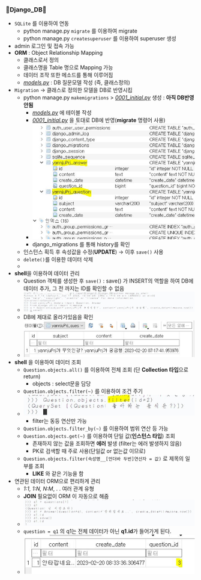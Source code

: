 ### 💫Django_DB💫
   - `SQLite` 를 이용하여 연동
     - python manage.py `migrate` 를 이용하여 migrate
     - python manage.py `createsuperuser` 를 이용하여 superuser 생성
   - admin 로그인 및 접속 가능
   - **ORM** : Object Relationship Mapping
     - 클래스로서 정의
     - 클래스명을 Table 명으로 Mapping 가능
     - 데이터 조작 또한 메소드를 통해 이루어짐
     - *[models.py](./yannjuPrj/models.py)* : DB 질문모델 작성 (즉, 클래스정의)
   - `Migration` → 클래스로 정의한 모델을 DB로 반영시킴
     - python manage.py `makemigrations` > *[0001_initial.py](./yannjuPrj/migrations/0001_initial.py)* 생성 : **아직 DB반영 안됨**
       - *[models.py](./yannjuPrj/models.py)* 에 테이블 작성
       - *[0001_initial.py](./yannjuPrj/migrations/0001_initial.py)* 을 토대로 DB에 반영(**migrate** 명령어 사용)
       - ![migrateImg](../img/2_img.JPG)
       - django_migrations 를 통해 history를 확인
     - 인스턴스 획득 후 속성값을 수정(**UPDATE**) → 이후 `save()` 사용
     - `delete()`를 이용한 데이터 삭제
     - 
   - **shell**을 이용하여 데이터 관리
     - Question 객체를 생성한 후 `save()` : save() 가 INSERT의 역할을 하여 DB에 데이터 추가, 그 전 까지는 ID를 확인할 수 없음
     - ![QuestionSave](../img/2_img(1).JPG)
     - DB에 제대로 올라가있음을 확인
     - ![QuestionCk](../img/2_img(2).JPG)
   - **shell**  을 이용하여 데이터 조회
     - `Question.objects.all()` 를 이용하여 전체 조회 (단 **Collection 타입**으로 return)
       - objects : select문을 담당
     - `Question.objects.filter(~)` 를 이용하여 조건 주기
     - ![filter](../img/2_img(3).JPG)
       - filter는 동등 연산만 가능
     - `Question.objects.filter_by(~)` 를 이용하여 범위 연산 등 가능
     - `Question.objects.get(~)` 를 이용하여 단일 값(**인스턴스 타입**) 조회
       - 존재하지 않는 값을 조회하면 **에러** 발생 (filter는 에러 발생하지 않음)
       - PK로 검색할 때 주로 사용(단일값 or 없는값 이므로)
     - `Question.objects.filter(속성명__[언더바 두번]연산자 = 값)` 로 제목의 일부를 조회
       - **LIKE** 와 같은 기능을 함
   - 연관된 데이터 ORM으로 편리하게 관리
     - *1:1, 1:N, N:M*,  . . 여러 관계 유형
     - **JOIN**  필요없이 ORM 이 자동으로 해줌
     - ![join](../img/2_img(4).JPG)
     - `question = q1` 의 q1는 전체 데이터가 아닌 **q1.id**가 들어가게 된다.
     - ![joinDB](../img/2_img(5).JPG) 
